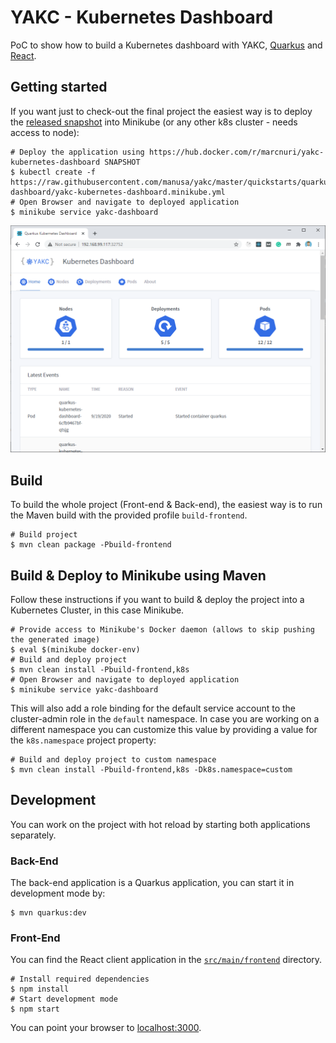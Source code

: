 # YAKC - Kubernetes Dashboard

PoC to show how to build a Kubernetes dashboard with YAKC,
[Quarkus](https://quarkus.io) and [React](https://www.reactjs.org).

## Getting started

If you want just to check-out the final project the easiest way is to deploy the
[released snapshot](https://hub.docker.com/r/marcnuri/yakc-kubernetes-dashboard)
into Minikube (or any other k8s cluster - needs access to node):

```shell script
# Deploy the application using https://hub.docker.com/r/marcnuri/yakc-kubernetes-dashboard SNAPSHOT
$ kubectl create -f https://raw.githubusercontent.com/manusa/yakc/master/quickstarts/quarkus-dashboard/yakc-kubernetes-dashboard.minikube.yml
# Open Browser and navigate to deployed application
$ minikube service yakc-dashboard
``` 

![An image of a screenshot YAKC Kubernetes Dashboard landing page](docs/yakc-kubernetes-dashboard.png)

## Build

To build the whole project (Front-end & Back-end), the easiest way is to run the Maven build with
the provided profile `build-frontend`.

```shell script
# Build project
$ mvn clean package -Pbuild-frontend
```

## Build & Deploy to Minikube using Maven

Follow these instructions if you want to build & deploy the project into a Kubernetes Cluster, in
this case Minikube.

```shell script
# Provide access to Minikube's Docker daemon (allows to skip pushing the generated image)
$ eval $(minikube docker-env)
# Build and deploy project
$ mvn clean install -Pbuild-frontend,k8s
# Open Browser and navigate to deployed application
$ minikube service yakc-dashboard
```

This will also add a role binding for the default service account to the cluster-admin role in the
`default` namespace. In case you are working on a different namespace you can customize this
value by providing a value for the `k8s.namespace` project property:

```shell script
# Build and deploy project to custom namespace
$ mvn clean install -Pbuild-frontend,k8s -Dk8s.namespace=custom
```

## Development

You can work on the project with hot reload by starting both applications separately.

### Back-End

The back-end application is a Quarkus application, you can start it in development mode by:
```shell script
$ mvn quarkus:dev
```

### Front-End

You can find the React client application in the [`src/main/frontend`](src/main/frontend)
directory.

```shell script
# Install required dependencies
$ npm install
# Start development mode
$ npm start
```

You can point your browser to [localhost:3000](http://localhost:3000).